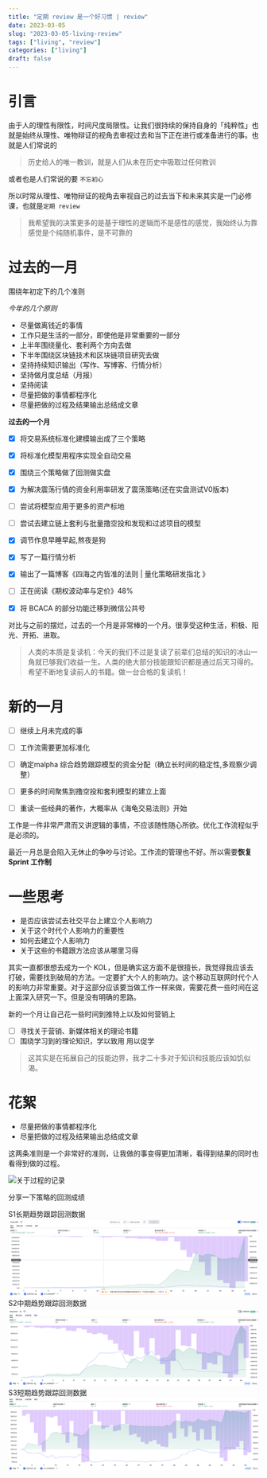 ```yaml
---
title: "定期 review 是一个好习惯 | review"
date: 2023-03-05
slug: "2023-03-05-living-review"
tags: ["living", "review"]
categories: ["living"]
draft: false
---
```



# 引言

由于人的理性有限性，时间尺度局限性。让我们很持续的保持自身的「纯粹性」也就是始终从理性、唯物辩证的视角去审视过去和当下正在进行或准备进行的事。也就是人们常说的

> 历史给人的唯一教训，就是人们从未在历史中吸取过任何教训

或者也是人们常说的要 `不忘初心`

所以时常从理性、唯物辩证的视角去审视自己的过去当下和未来其实是一门必修课，也就是`定期 review`

> 我希望我的决策更多的是基于理性的逻辑而不是感性的感觉，我始终认为靠感觉是个纯随机事件，是不可靠的


# 过去的一月

围绕年初定下的几个准则

*今年的几个原则*

* 尽量做离钱近的事情
* 工作只是生活的一部分，即使他是非常重要的一部分
* 上半年围绕量化、套利两个方向去做
* 下半年围绕区块链技术和区块链项目研究去做
* 坚持持续知识输出（写作、写博客、行情分析）
* 坚持做月度总结（月报）
* 坚持阅读
* 尽量把做的事情都程序化
* 尽量把做的过程及结果输出总结成文章


**过去的一个月**

- [x] 将交易系统标准化建模输出成了三个策略
- [x] 将标准化模型用程序实现全自动交易
- [x] 围绕三个策略做了回测做实盘
- [x] 为解决震荡行情的资金利用率研发了震荡策略(还在实盘测试V0版本)
- [ ] 尝试将模型应用于更多的资产标地
- [ ] 尝试去建立链上套利与批量撸空投和发现和过滤项目的模型
- [x] 调节作息早睡早起,熬夜是狗
- [x] 写了一篇行情分析
- [x] 输出了一篇博客《四海之内皆准的法则 | 量化策略研发指北 》
- [ ] 正在阅读《期权波动率与定价》48%
- [x] 将 BCACA 的部分功能迁移到微信公共号


对比与之前的摆烂，过去的一个月是非常棒的一个月。很享受这种生活，积极、阳光、开拓、进取。

> 人类的本质是复读机：今天的我们不过是复读了前辈们总结的知识的冰山一角就已够我们收益一生。人类的绝大部分技能跟知识都是通过后天习得的。希望不断地复读前人的书籍。做一台合格的复读机！

# 新的一月

- [ ] 继续上月未完成的事
- [ ] 工作流需要更加标准化
- [ ] 确定malpha 综合趋势跟踪模型的资金分配（确立长时间的稳定性,多观察少调整）
- [ ] 更多的时间聚焦到撸空投和套利模型的建立上面
- [ ] 重读一些经典的著作，大概率从《海龟交易法则》开始


工作是一件非常严肃而又讲逻辑的事情，不应该随性随心所欲。优化工作流程似乎是必须的。

最近一月总是会陷入无休止的争吵与讨论。工作流的管理也不好。所以需要**恢复 Sprint 工作制**


# 一些思考

- 是否应该尝试去社交平台上建立个人影响力
- 关于这个时代个人影响力的重要性
- 如何去建立个人影响力
- 关于这些的书籍跟方法应该从哪里习得

其实一直都很想去成为一个 KOL，但是确实这方面不是很擅长，我觉得我应该去打破，需要找到破局的方法。一定要扩大个人的影响力。这个移动互联网时代个人的影响力非常重要。对于这部分应该要当做工作一样来做，需要花费一些时间在这上面深入研究一下。但是没有明确的思路。


新的一个月让自己花一些时间到推特上以及如何营销上

- [ ] 寻找关于营销、新媒体相关的理论书籍
- [ ] 围绕学习到的理论知识，学以致用 用以促学

> 这其实是在拓展自己的技能边界，我才二十多对于知识和技能应该如饥似渴。

# 花絮

* 尽量把做的事情都程序化
* 尽量把做的过程及结果输出总结成文章

这两条准则是一个非常好的准则，让我做的事变得更加清晰，看得到结果的同时也看得到做的过程。


![关于过程的记录](/images/trading/living/2023-03-05-living-review.png)


分享一下策略的回测成绩

S1长期趋势跟踪回测数据
![S1长期趋势跟踪回测数据](/images/trading/backtrade/s1_m1_0.png)
S2中期趋势跟踪回测数据
![S2中期趋势跟踪回测数据](/images/trading/backtrade/s2_0.png)
S3短期趋势跟踪回测数据
![S3短期趋势跟踪回测数据](/images/trading/backtrade/s3_0.png)








